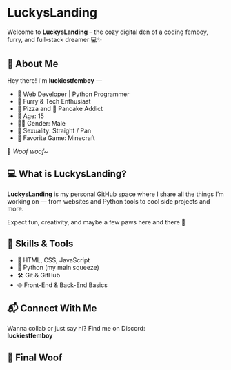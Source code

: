 # LuckysLanding

Welcome to **LuckysLanding** – the cozy digital den of a coding femboy, furry, and full-stack dreamer 💻✨

## 👋 About Me

Hey there! I'm **luckiestfemboy** —  

- 🧠 Web Developer | Python Programmer  
- 🐾 Furry & Tech Enthusiast  
- 🍕 Pizza and 🥞 Pancake Addict  
- 🧒 Age: 15  
- 🧑‍💻 Gender: Male  
- 💖 Sexuality: Straight / Pan  
- 🌿 Favorite Game: Minecraft  

🐺 *Woof woof~*

## 💻 What is LuckysLanding?

**LuckysLanding** is my personal GitHub space where I share all the things I’m working on — from websites and Python tools to cool side projects and more.

Expect fun, creativity, and maybe a few paws here and there 🐾

## 🔧 Skills & Tools

- 🧩 HTML, CSS, JavaScript
- 🐍 Python (my main squeeze)
- 🛠️ Git & GitHub
- 🌐 Front-End & Back-End Basics

## 📬 Connect With Me

Wanna collab or just say hi? Find me on Discord:  
**luckiestfemboy**

## 🐾 Final Woof


